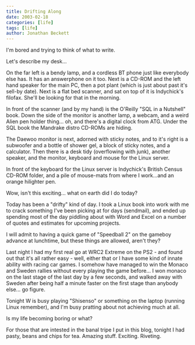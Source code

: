 ```yaml
---
title: Drifting Along
date: 2003-02-18
categories: [life]
tags: [life]
author: Jonathan Beckett
---
```


I'm bored and trying to think of what to write.

Let's describe my desk...

On the far left is a bendy lamp, and a cordless BT phone just like everybody else has. It has an answerphone on it too. Next is a CD-ROM and the left hand speaker for the main PC, then a pot plant (which is just about past it's sell-by date). Next is a flat bed scanner, and sat on top of it is Indychick's filofax. She'll be looking for that in the morning.

In front of the scanner (and by my hand) is the O'Reilly "SQL in a Nutshell" book. Down the side of the monitor is another lamp, a webcam, and a weird Alien pen holder thing... oh, and there's a digital clock from ATG. Under the SQL book the Mandrake distro CD-ROMs are hiding.

The Daewoo monitor is next, adorned with sticky notes, and to it's right is a subwoofer and a bottle of shower gel, a block of sticky notes, and a calculator. Then there is a desk tidy (overflowing with junk), another speaker, and the monitor, keyboard and mouse for the Linux server.

In front of the keyboard for the Linux server is Indychick's British Census CD-ROM folder, and a pile of mouse-mats from where I work...and an orange hilighter pen.

Wow, isn't this exciting... what on earth did I do today?

Today has been a "drifty" kind of day. I took a Linux book into work with me to crack something I've been picking at for days (sendmail), and ended up spending most of the day piddling about with Word and Excel on a number of quotes and estimates for upcoming projects.

I will admit to having a quick game of "Speedball 2" on the gameboy advance at lunchtime, but these things are allowed, aren't they? 

Last night I had my first real go at WRC2 Extreme on the PS2 - and found out that it's all rather easy - well, either that or I have some kind of innate ability with racing car games. I somehow have managed to win the Monaco and Sweden rallies without every playing the game before... I won monaco on the last stage of the last day by a few seconds, and walked away with Sweden after being half a minute faster on the first stage than anybody else... go figure.

Tonight W is busy playing "Shisenso" or something on the laptop (running Linux remember), and I'm busy pratting about not achieving much at all.

Is my life becoming boring or what?

For those that are intested in the banal tripe I put in this blog, tonight I had pasty, beans and chips for tea. Amazing stuff. Exciting. Riveting.